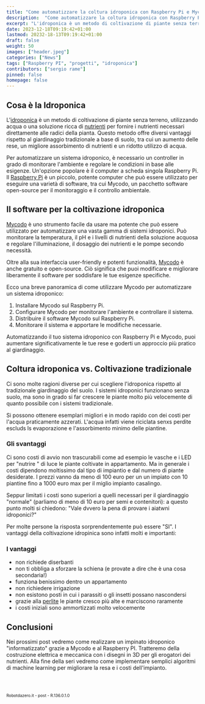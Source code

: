 ```yaml
---
title: "Come automatizzare la coltura idroponica con Raspberry Pi e Mycodo"
description:  "Come automatizzare la coltura idroponica con Raspberry Pi e Mycodo"
excerpt: "L'idroponica è un metodo di coltivazione di piante senza terreno, utilizzando acqua o una soluzione ricca di nutrienti per fornire i nutrienti necessari direttamente alle radici della pianta..."
date: 2023-12-18T09:19:42+01:00
lastmod: 20232-18-13T09:19:42+01:00
draft: false
weight: 50
images: ["header.jpeg"]
categories: ["News"]
tags: ["Raspberry PI", "progetti", "idroponica"]
contributors: ["sergio rame"]
pinned: false
homepage: false
---
```



## Cosa è la Idroponica
L'<a href="https://it.wikipedia.org/wiki/Idroponica" target="_blank" rel="noopener">idroponica</a> è un metodo di coltivazione di piante senza terreno, utilizzando acqua o una soluzione ricca di <a href="https://growrillahydroponics.com/fertilizzanti/fertilizzanti-idroponica/" target="_blank" rel="noopener">nutrienti</a> per fornire i nutrienti necessari direttamente alle radici della pianta. Questo metodo offre diversi vantaggi rispetto al giardinaggio tradizionale a base di suolo, tra cui un aumento delle rese, un migliore assorbimento di nutrienti e un ridotto utilizzo di acqua.

Per automatizzare un sistema idroponico, è necessario un controller in grado di monitorare l'ambiente e regolare le condizioni in base alle esigenze. Un'opzione popolare è il computer a scheda singola Raspberry Pi. Il <a href="https://it.wikipedia.org/wiki/Raspberry_Pi" target="_blank" rel="noopener">Raspberry Pi</a> è un piccolo, potente computer che può essere utilizzato per eseguire una varietà di software, tra cui Mycodo, un pacchetto software open-source per il monitoraggio e il controllo ambientale.


## Il software per la coltivazione idroponica

<a href="https://kylegabriel.com/projects/2020/06/automated-hydroponic-system-build.html" target="_blank" rel="noopener">Mycodo</a> è uno strumento facile da usare ma potente che può essere utilizzato per automatizzare una vasta gamma di sistemi idroponici. Può monitorare la temperatura, il pH e i livelli di nutrienti della soluzione acquosa e regolare l'illuminazione, il dosaggio dei nutrienti e le pompe secondo necessità.

Oltre alla sua interfaccia user-friendly e potenti funzionalità, <a href="https://kylegabriel.com/projects/2020/06/automated-hydroponic-system-build.html" target="_blank" rel="noopener">Mycodo</a> è anche gratuito e open-source. Ciò significa che puoi modificare e migliorare liberamente il software per soddisfare le tue esigenze specifiche.

Ecco una breve panoramica di come utilizzare Mycodo per automatizzare un sistema idroponico:

1. Installare Mycodo sul Raspberry Pi.
2. Configurare Mycodo per monitorare l'ambiente e controllare il sistema.
3. Distribuire il software Mycodo sul Raspberry Pi.
4. Monitorare il sistema e apportare le modifiche necessarie.

Automatizzando il tuo sistema idroponico con Raspberry Pi e Mycodo, puoi aumentare significativamente le tue rese e goderti un approccio più pratico al giardinaggio.

## Coltura idroponica vs. Coltivazione tradizionale

Ci sono molte ragioni diverse per cui scegliere l'idroponica rispetto al tradizionale giardinaggio del suolo. 
I sistemi idroponici funzionano senza suolo, ma sono in grado si far crescere le piante molto più velocemente di quanto possibile con i sistemi tradizionale. 

Si possono ottenere esemplari migliori e in modo rapido con dei costi per l'acqua praticamente azzerati. L'acqua infatti viene riciclata senxs perdite escluds ls evaporazione e l'assorbimento minimo delle piantine.

### Gli svantaggi
Ci sono costi di avvio non trascurabili come ad esempio le vasche e i LED per "nutrire " di luce le piante coltivate in appartamento. Ma in generale i costi dipendono moltissimo dal tipo di impiantio e dal numero di piante desiderate. I prezzi vanno da meno di 100 euro per un un impiato con 10 piantine fino a 1000 euro max per il miglio impianto casalingo.

Seppur limitati i costi sono superiori a quelli necessari per il giardinaggio "normale" (parliamo di meno di 10 euro per semi e contenitori): a questo punto molti si chiedono: "Vale dvvero la pena di provare i aiatwni idroponici?"

Per molte persone la risposta sorprendentemente può essere "SI". I vantaggi della coltivazione idropinica sono infatti molti e importanti:


### I vantaggi

- non richiede diserbanti
- non ti obbliga a sforzare la schiena (e provate a dire che è una cosa secondaria!)
- funziona benissimo dentro un appartamento
- non richiedere irrigazione
- non esistono posti in cui i parassiti o gli insetti possano nascondersi
- grazie alla <a href="https://filodendro.it/giardinaggio/substrati/perlite/" target="_blank" rel="noopener">perlite</a> le piante cresco più alte e marciscono raramente
- i costi iniziali sono ammortizzati molto velocemente

## Conclusioni

Nei prossimi post vedremo come realizzare un impinato idroponico "informatizzato" grazie a Mycodo e al Raspberry PI.
Tratteremo della costruzione elettrica e meccanica con i disegni in 3D per gli erogatori dei nutrienti. Alla fine della seri vedremo come implementare semplici algoritmi di machine learning per migliorare la resa e i costi dell'impianto.

<br>
<br>
<p style="font-size: 0.75em;">Robotdazero.it -  post - R.136.0.1.0</p>  
